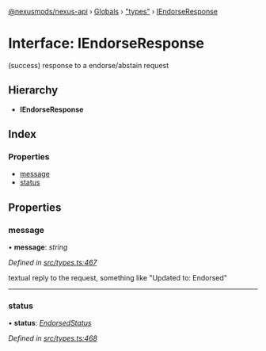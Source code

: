 [@nexusmods/nexus-api](../README.md) › [Globals](../globals.md) › ["types"](../modules/_types_.md) › [IEndorseResponse](_types_.iendorseresponse.md)

# Interface: IEndorseResponse

(success) response to a endorse/abstain request

## Hierarchy

* **IEndorseResponse**

## Index

### Properties

* [message](_types_.iendorseresponse.md#message)
* [status](_types_.iendorseresponse.md#status)

## Properties

###  message

• **message**: *string*

*Defined in [src/types.ts:467](https://github.com/Nexus-Mods/node-nexus-api/blob/af3f187/src/types.ts#L467)*

textual reply to the request, something like "Updated to: Endorsed"

___

###  status

• **status**: *[EndorsedStatus](../modules/_types_.md#endorsedstatus)*

*Defined in [src/types.ts:468](https://github.com/Nexus-Mods/node-nexus-api/blob/af3f187/src/types.ts#L468)*
